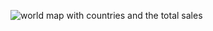![world map with countries and the total sales](https://github.com/user-attachments/assets/79908252-fbf7-4694-bb0d-1264ee34c466)
